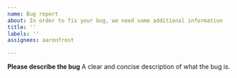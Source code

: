 ```yaml
---
name: Bug report
about: In order to fix your bug, we need some additional information
title: ''
labels: ''
assignees: aaronfrost

---
```


**Please describe the bug**
A clear and concise description of what the bug is.
